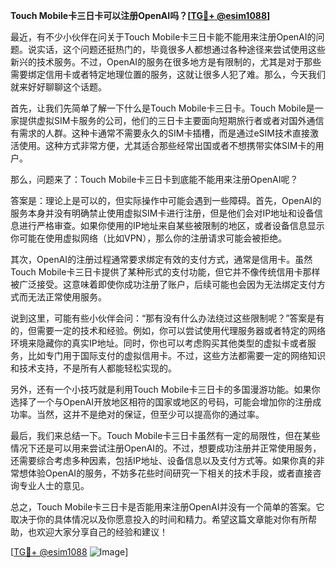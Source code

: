 **Touch Mobile卡三日卡可以注册OpenAI吗？[[TG💪+ @esim1088](https://t.me/s/esim1088)]**

最近，有不少小伙伴在问关于Touch Mobile卡三日卡能不能用来注册OpenAI的问题。说实话，这个问题还挺热门的，毕竟很多人都想通过各种途径来尝试使用这些新兴的技术服务。不过，OpenAI的服务在很多地方是有限制的，尤其是对于那些需要绑定信用卡或者特定地理位置的服务，这就让很多人犯了难。那么，今天我们就来好好聊聊这个话题。

首先，让我们先简单了解一下什么是Touch Mobile卡三日卡。Touch Mobile是一家提供虚拟SIM卡服务的公司，他们的三日卡主要面向短期旅行者或者对国外通信有需求的人群。这种卡通常不需要永久的SIM卡插槽，而是通过eSIM技术直接激活使用。这种方式非常方便，尤其适合那些经常出国或者不想携带实体SIM卡的用户。

那么，问题来了：Touch Mobile卡三日卡到底能不能用来注册OpenAI呢？

答案是：理论上是可以的，但实际操作中可能会遇到一些障碍。首先，OpenAI的服务本身并没有明确禁止使用虚拟SIM卡进行注册，但是他们会对IP地址和设备信息进行严格审查。如果你使用的IP地址来自某些被限制的地区，或者设备信息显示你可能在使用虚拟网络（比如VPN），那么你的注册请求可能会被拒绝。

其次，OpenAI的注册过程通常要求绑定有效的支付方式，通常是信用卡。虽然Touch Mobile卡三日卡提供了某种形式的支付功能，但它并不像传统信用卡那样被广泛接受。这意味着即使你成功注册了账户，后续可能也会因为无法绑定支付方式而无法正常使用服务。

说到这里，可能有些小伙伴会问：“那有没有什么办法绕过这些限制呢？”答案是有的，但需要一定的技术和经验。例如，你可以尝试使用代理服务器或者特定的网络环境来隐藏你的真实IP地址。同时，你也可以考虑购买其他类型的虚拟卡或者服务，比如专门用于国际支付的虚拟信用卡。不过，这些方法都需要一定的网络知识和技术支持，不是所有人都能轻松实现的。

另外，还有一个小技巧就是利用Touch Mobile卡三日卡的多国漫游功能。如果你选择了一个与OpenAI开放地区相符的国家或地区的号码，可能会增加你的注册成功率。当然，这并不是绝对的保证，但至少可以提高你的通过率。

最后，我们来总结一下。Touch Mobile卡三日卡虽然有一定的局限性，但在某些情况下还是可以用来尝试注册OpenAI的。不过，想要成功注册并正常使用服务，还需要综合考虑多种因素，包括IP地址、设备信息以及支付方式等。如果你真的非常想体验OpenAI的服务，不妨多花些时间研究一下相关的技术手段，或者直接咨询专业人士的意见。

总之，Touch Mobile卡三日卡是否能用来注册OpenAI并没有一个简单的答案。它取决于你的具体情况以及你愿意投入的时间和精力。希望这篇文章能对你有所帮助，也欢迎大家分享自己的经验和建议！

[[TG💪+ @esim1088](https://t.me/s/esim1088) ![Image](https://i.postimg.cc/4NQfJmqS/Snipaste-2025-05-13-00-14-12.png)]